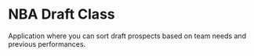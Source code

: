 # NBA Draft Class

Application where you can sort draft prospects based on team needs and previous performances.
